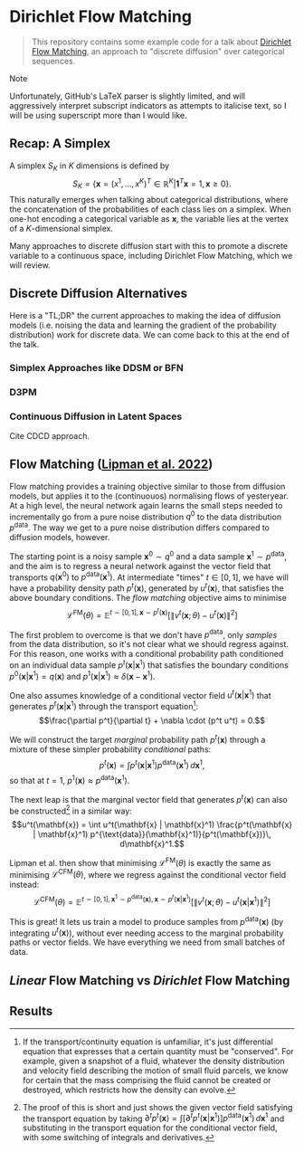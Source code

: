 # Dirichlet Flow Matching

> This repository contains some example code for a talk about [Dirichlet Flow Matching](https://arxiv.org/abs/2402.05841), an approach to "discrete diffusion" over categorical sequences.

> [!NOTE]
>
> Unfortunately, GitHub's LaTeX parser is slightly limited, and will aggressively interpret subscript indicators as attempts to italicise text, so I will be using superscript more than I would like.

## Recap: A Simplex

A simplex $S_K$ in $K$ dimensions is defined by
$$S_K = \lbrace \mathbf{x} = (x^1, \ldots, x^K)^T \in \mathbb{R}^K | \mathbf{1}^T \mathbf{x} = 1, \mathbf{x} \geq 0 \rbrace.$$
This naturally emerges when talking about categorical distributions, where the concatenation of the probabilities of each class lies on a simplex.
When one-hot encoding a categorical variable as $\mathbf{x}$, the variable lies at the vertex of a $K$-dimensional simplex.

Many approaches to discrete diffusion start with this to promote a discrete variable to a continuous space, including Dirichlet Flow Matching, which we will review.

## Discrete Diffusion Alternatives

Here is a "TL;DR" the current approaches to making the idea of diffusion models (i.e. noising the data and learning the gradient of the probability distribution) work for discrete data.
We can come back to this at the end of the talk.

### Simplex Approaches like DDSM or BFN

### D3PM

### Continuous Diffusion in Latent Spaces

Cite CDCD approach.


## Flow Matching ([Lipman et al. 2022](https://arxiv.org/abs/2210.02747))

Flow matching provides a training objective similar to those from diffusion models, but applies it to the (continuouos) normalising flows of yesteryear.
At a high level, the neural network again learns the small steps needed to incrementally go from a pure noise distribution $q^0$ to the data distribution $p^{\text{data}}$. 
The way we get to a pure noise distribution differs compared to diffusion models, however.

The starting point is a noisy sample $\mathbf{x}^0 \sim q^0$ and a data sample $\mathbf{x}^1 \sim p^{\text{data}}$, and the aim is to regress a neural network against the vector field that transports $q(\mathbf{x}^0)$ to $p^{\text{data}}(\mathbf{x}^1)$.
At intermediate "times" $t \in [0, 1]$, we have will have a probability density path $p^t(\mathbf{x})$, generated by $u^t(\mathbf{x})$, that satisfies the above boundary conditions.
The _flow matching_ objective aims to minimise
$$\mathcal{L}^{\text{FM}}(\theta) = \mathbb{E}^{t\sim[0, 1], \mathbf{x} \sim p^t(\mathbf{x})} [ \| v^t(\mathbf{x};{\theta}) - u^t(\mathbf{x}) \|^2 ]$$

The first problem to overcome is that we don't have $p^{\text{data}}$, only _samples_ from the data distribution, so it's not clear what we should regress against.
For this reason, one works with a conditional probability path conditioned on an individual data sample $p^t(\mathbf{x} | \mathbf{x}^1)$ that satisfies the boundary conditions $p^0(\mathbf{x} | \mathbf{x}^1) = q(\mathbf{x})$ and $p^1(\mathbf{x} | \mathbf{x}^1) \approx \delta(\mathbf{x} - \mathbf{x}^1)$.

One also assumes knowledge of a conditional vector field $u^t(\mathbf{x} | \mathbf{x}^1)$ that generates $p^t(\mathbf{x} | \mathbf{x}^1)$ through the transport equation[^1]:
$$\frac{\partial p^t}{\partial t} + \nabla \cdot (p^t u^t) = 0.$$

We will construct the target _marginal_ probability path $p^t(\mathbf{x})$ through a mixture of these simpler probability _conditional_ paths:
$$p^t(\mathbf{x}) = \int p^t(\mathbf{x} | \mathbf{x}^1) p^{\text{data}}(\mathbf{x}^1)\, d\mathbf{x}^1,$$
so that at $t=1$, $p^1(\mathbf{x}) \approx p^{\text{data}}(\mathbf{x}^1)$.

The next leap is that the marginal vector field that generates $p^t(\mathbf{x})$ can also be constructed[^2] in a similar way:
$$u^t(\mathbf{x}) = \int u^t(\mathbf{x} | \mathbf{x}^1) \frac{p^t(\mathbf{x} | \mathbf{x}^1) p^{\text{data}}(\mathbf{x}^1)}{p^t(\mathbf{x})}\, d\mathbf{x}^1.$$

Lipman et al. then show that minimising $\mathcal{L}^{\text{FM}}(\theta)$ is exactly the same as minimising $\mathcal{L}^{\text{CFM}}(\theta)$, where we regress against the conditional vector field instead:
$$\mathcal{L}^{\text{CFM}}(\theta) = \mathbb{E}^{t\sim[0, 1], \mathbf{x}^1 \sim p^{\text{data}}(\mathbf{x}), \mathbf{x} \sim p^t(\mathbf{x} | \mathbf{x}^1)} [ \| v^t(\mathbf{x};{\theta}) - u^t(\mathbf{x} | \mathbf{x}^1) \|^2 ]$$

This is great!
It lets us train a model to produce samples from $p^{\text{data}}(\mathbf{x})$ (by integrating $u^t(\mathbf{x})$), without ever needing access to the marginal probability paths or vector fields. 
We have everything we need from small batches of data.

[^1]: If the transport/continuity equation is unfamiliar, it's just differential equation that expresses that a certain quantity must be "conserved".
For example, given a snapshot of a fluid, whatever the density distribution and velocity field describing the motion of small fluid parcels, we know for certain that the mass comprising the fluid cannot be created or destroyed, which restricts how the density can evolve. 

[^2]: The proof of this is short and just shows the given vector field satisfying the transport equation by taking $\partial^t p^t(\mathbf{x}) = \int [\partial^t p^t(\mathbf{x} | \mathbf{x}^1)] p^{\text{data}}(\mathbf{x}^1)\, d\mathbf{x}^1$ and substituting in the transport equation for the conditional vector field, with some switching of integrals and derivatives.

## _Linear_ Flow Matching vs _Dirichlet_ Flow Matching



## Results
